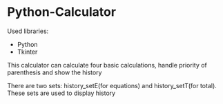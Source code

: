 # Python-Calculator

Used libraries:
* Python
* Tkinter

This calculator can calculate four basic calculations, handle priority of parenthesis and show the history

There are two sets: history_setE(for equations) and history_setT(for total). These sets are used to display history
